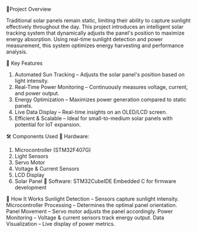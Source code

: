 📖Project Overview

Traditional solar panels remain static, limiting their ability to capture sunlight effectively throughout the day. This project introduces an intelligent solar tracking system that dynamically adjusts the panel's position to maximize energy absorption. Using real-time sunlight detection and power measurement, this system optimizes energy harvesting and performance analysis.

🔑 Key Features
1) Automated Sun Tracking – Adjusts the solar panel's position based on light intensity.
2) Real-Time Power Monitoring – Continuously measures voltage, current, and power output.
3) Energy Optimization – Maximizes power generation compared to static panels.
4) Live Data Display – Real-time insights on an OLED/LCD screen.
5) Efficient & Scalable – Ideal for small-to-medium solar panels with potential for IoT expansion.

🛠 Components Used
🔹 Hardware:
1) Microcontroller (STM32F407G)
2) Light Sensors
3) Servo Motor
4) Voltage & Current Sensors
5) LCD Display
6) Solar Panel
🔹 Software:
STM32CubeIDE 
Embedded C for firmware development

🔬 How It Works
Sunlight Detection – Sensors capture sunlight intensity.
Microcontroller Processing – Determines the optimal panel orientation.
Panel Movement – Servo motor adjusts the panel accordingly.
Power Monitoring – Voltage & current sensors track energy output.
Data Visualization – Live display of power metrics.